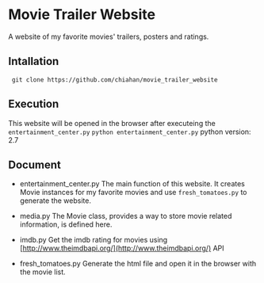 # Movie Trailer Website
A website of my favorite movies' trailers, posters and ratings.

## Intallation
``` git clone https://github.com/chiahan/movie_trailer_website```

## Execution
This website will be opened in the browser after executeing the `entertainment_center.py`
```python entertainment_center.py```
python version: 2.7

## Document
- entertainment_center.py
The main function of this website. It creates Movie instances for my favorite movies and use `fresh_tomatoes.py` to generate the website.

- media.py
The Movie class, provides a way to store movie related information, is defined here.

- imdb.py
Get the imdb rating for movies using [http://www.theimdbapi.org/](http://www.theimdbapi.org/) API

- fresh_tomatoes.py
Generate the html file and open it in the browser with the movie list.